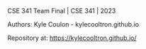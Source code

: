 CSE 341 Team Final | CSE 341 | 2023

Authors:
Kyle Coulon - kylecooltron.github.io



Repository at:
https://kylecooltron.github.io/
